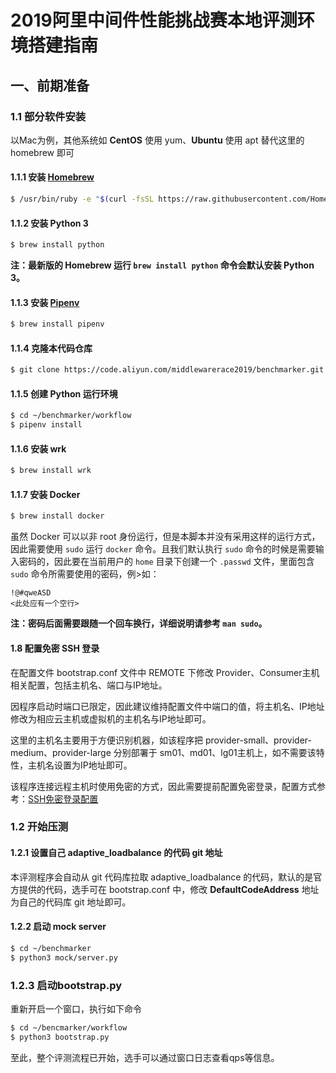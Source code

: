 # 2019阿里中间件性能挑战赛本地评测环境搭建指南

## 一、前期准备

### 1.1 部分软件安装

以Mac为例，其他系统如 **CentOS** 使用 yum、**Ubuntu** 使用 apt 替代这里的 homebrew 即可

#### 1.1.1 安装 [Homebrew](https://brew.sh/)

```bash
$ /usr/bin/ruby -e "$(curl -fsSL https://raw.githubusercontent.com/Homebrew/install/master/install)"
```

#### 1.1.2 安装 Python 3

```bash
$ brew install python
```

**注：最新版的 Homebrew 运行 `brew install python` 命令会默认安装 Python 3。**

#### 1.1.3 安装 [Pipenv](https://docs.pipenv.org/)

```bash
$ brew install pipenv
```

#### 1.1.4 克隆本代码仓库

```bash
$ git clone https://code.aliyun.com/middlewarerace2019/benchmarker.git ~/benchmarker
```

#### 1.1.5 创建 Python 运行环境

```bash
$ cd ~/benchmarker/workflow
$ pipenv install
```

#### 1.1.6 安装 wrk

```bash
$ brew install wrk
```

#### 1.1.7 安装 Docker

```bash
$ brew install docker
```
虽然 Docker 可以以非 root 身份运行，但是本脚本并没有采用这样的运行方式，因此需要使用 `sudo` 运行 `docker` 命令。且我们默认执行 `sudo` 命令的时候是需要输入密码的，因此要在当前用户的 `home` 目录下创建一个 `.passwd` 文件，里面包含 `sudo` 命令所需要使用的密码，例>如：

```
!@#qweASD
<此处应有一个空行>
```

**注：密码后面需要跟随一个回车换行，详细说明请参考 `man sudo`。**

#### 1.8 配置免密 SSH 登录

在配置文件 bootstrap.conf 文件中 REMOTE 下修改 Provider、Consumer主机相关配置，包括主机名、端口与IP地址。

因程序启动时端口已限定，因此建议维持配置文件中端口的值，将主机名、IP地址修改为相应云主机或虚拟机的主机名与IP地址即可。

这里的主机名主要用于方便识别机器，如该程序把 provider-small、provider-medium、provider-large 分别部署于 sm01、md01、lg01主机上，如不需要该特性，主机名设置为IP地址即可。

该程序连接远程主机时使用免密的方式，因此需要提前配置免密登录，配置方式参考：[SSH免密登录配置](https://buzheng.org/linux/how-to-setup-passwordless-ssh-login/)

### 1.2 开始压测

#### 1.2.1 设置自己 adaptive_loadbalance 的代码 git 地址
本评测程序会自动从 git 代码库拉取 adaptive_loadbalance 的代码，默认的是官方提供的代码，选手可在 bootstrap.conf 中，修改 **DefaultCodeAddress** 地址为自己的代码库 git 地址即可。

#### 1.2.2 启动 mock server

```bash
$ cd ~/benchmarker
$ python3 mock/server.py
```

### 1.2.3 启动bootstrap.py
重新开启一个窗口，执行如下命令
```bash
$ cd ~/bencmarker/workflow
$ python3 bootstrap.py
```
至此，整个评测流程已开始，选手可以通过窗口日志查看qps等信息。
